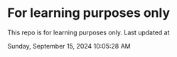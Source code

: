# For learning purposes only
This repo is for learning purposes only.
Last updated at

Sunday, September 15, 2024 10:05:28 AM

